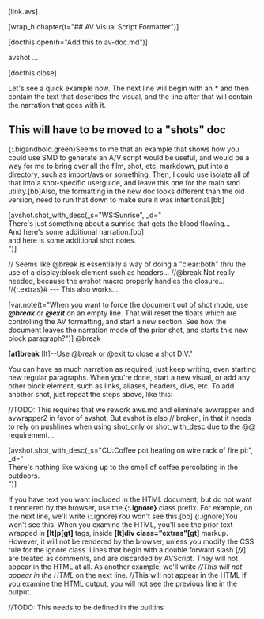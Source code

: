 [link.avs]

[wrap_h.chapter(t="## AV Visual Script Formatter")]

[docthis.open(h="Add this to av-doc.md")]

avshot ...

[docthis.close]


Let's see a quick example now. The next line will begin with an ***&#42;*** and then contain the text that describes the visual, and the line after that will contain the narration that goes with it.



## This will have to be moved to a "shots" doc

{:.bigandbold.green}Seems to me that an example that shows how you could use SMD to generate an A/V script would be useful, and would be a way for me to bring over all the film, shot, etc, markdown, put into a directory, such as import/avs or something.  Then, I could use isolate all of that into a shot-specific userguide, and leave this one for the main smd utility.[bb]Also, the formatting in the new doc looks different than the old version, need to run that down to make sure it was intentional.[bb]

[avshot.shot_with_desc(_s="WS:Sunrise", _d="\
    There&apos;s just something about a sunrise that gets the blood flowing...\
    And here&apos;s some additional narration.[bb]\
    and here is some additional shot notes.\
")]

// Seems like @break is essentially a way of doing a "clear:both" thru the use of a display:block element such as headers...
//@break Not really needed, because the avshot macro properly handles the closure...
//{:.extras}# --- This also works...

[var.note(t="When you want to force the document out of shot mode, use ***@break*** or ***@exit*** on an empty line. That will reset the floats which are controlling the AV formatting, and start a new section. See how the document leaves the narration mode of the prior shot, and starts this new block paragraph?")]
@break

**[at]break** [lt]--Use @break or @exit to close a shot DIV."

You can have as much narration as required, just keep writing, even starting new regular paragraphs. When you're done, start a new visual, or add any other block element, such as links, aliases, headers, divs, etc. To add another shot, just repeat the steps above, like this:

//TODO: This requires that we rework aws.md and eliminate avwrapper and avwrapper2 in favor of avshot. But avshot is also
// broken, in that it needs to rely on pushlines when using shot_only or shot_with_desc due to the @@ requirement...


[avshot.shot_with_desc(_s="CU:Coffee pot heating on wire rack of fire pit", _d="\
    There&apos;s nothing like waking up to the smell of coffee percolating in the outdoors.\
    ")]

If you have text you want included in the HTML document, but do not want it rendered by the browser, use the **{:.ignore}** class prefix. For example, on the next line, we'll write {:.ignore}You won't see this.[bb]
{:.ignore}You won't see this.
When you examine the HTML, you'll see the prior text wrapped in **[lt]p[gt]** tags, inside **[lt]div class="extras"[gt]** markup. However, it will not be rendered by the browser, unless you modify the CSS rule for the ignore class.
Lines that begin with a double forward slash [***//***] are treated as comments, and are discarded by AVScript. They will not appear in the HTML at all. As another example, we'll write *//This will not appear in the HTML* on the next line.
//This will not appear in the HTML
If you examine the HTML output, you will not see the previous line in the output.

//TODO: This needs to be defined in the builtins
